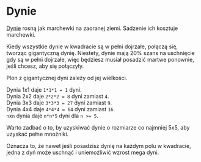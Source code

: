 # Dynie
[Dynie](objects/pumpkin) rosną jak marchewki na zaoranej ziemi. Sadzenie ich kosztuje marchewki.

Kiedy wszystkie dynie w kwadracie są w pełni dojrzałe, połączą się, tworząc gigantyczną dynię. Niestety, dynie mają 20% szans na uschnięcie gdy są w pełni dojrzałe, więc będziesz musiał posadzić martwe ponownie, jeśli chcesz, aby się połączyły.

Plon z gigantycznej dyni zależy od jej wielkości.

Dynia 1x1 daje `1*1*1 = 1` dyni.  
Dynia 2x2 daje `2*2*2 = 8` dyni zamiast `4`.  
Dynia 3x3 daje `3*3*3 = 27` dyni zamiast `9`.  
Dynia 4x4 daje `4*4*4 = 64` dyni zamiast `16`.  
`n`x`n` dynia daje `n*n*5` dyni dla `n >= 5`.

Warto zadbać o to, by uzyskiwać dynie o rozmiarze co najmniej 5x5, aby uzyskać pełne mnożniki.

Oznacza to, że nawet jeśli posadzisz dynię na każdym polu w kwadracie, jedna z dyń może uschnąć i uniemożliwić wzrost mega dyni.